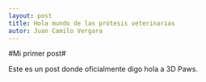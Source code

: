 ```yaml
---
layout: post
title: Hola mundo de las prótesis veterinarias
autor: Juan Camilo Vergara
---
```


#Mi primer post#

Este es un post donde oficialmente digo hola a 3D Paws.
